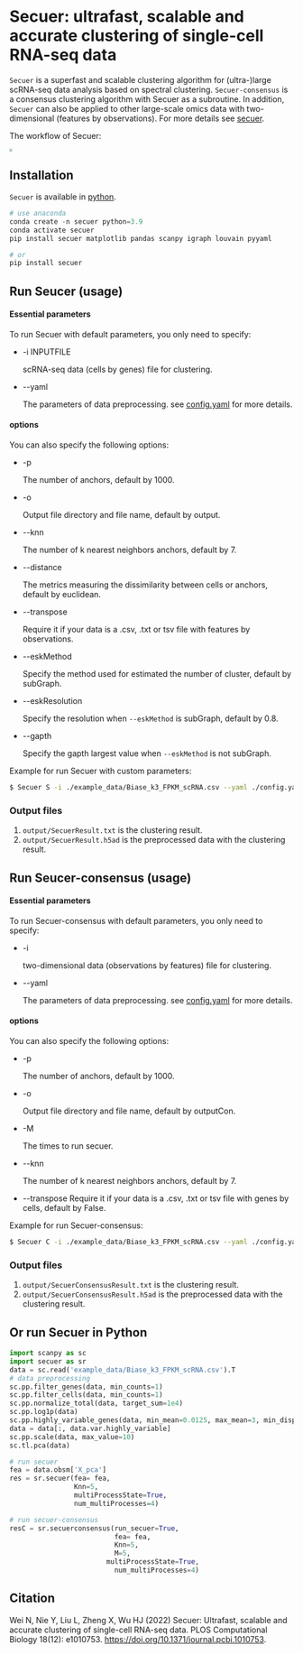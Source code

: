 # Secuer: ultrafast, scalable and accurate clustering of single-cell RNA-seq data

`Secuer` is a superfast and scalable clustering algorithm for (ultra-)large scRNA-seq data analysis based on spectral clustering.  `Secuer-consensus` is a consensus clustering algorithm with Secuer as a subroutine. In addition, `Secuer` can also be applied to other large-scale omics data with two-dimensional (features by observations). For more details see [secuer](https://doi.org/10.1371/journal.pcbi.1010753).  

The workflow of Secuer:

<img src="https://github.com/nanawei11/Secuer/raw/main/Figures/Figure1.png" style="zoom: 33%;" />

## Installation

`Secuer` is available in [python](https://www.python.org). 

```python
# use anaconda
conda create -n secuer python=3.9
conda activate secuer 
pip install secuer matplotlib pandas scanpy igraph louvain pyyaml

# or 
pip install secuer
```

## Run Seucer (usage)

#### Essential parameters

To run Secuer with default parameters, you only need to specify:

- -i INPUTFILE 

  scRNA-seq data (cells by genes) file for clustering. 

* --yaml 

  The parameters of data preprocessing. see [config.yaml](https://github.com/nanawei11/Secuer/blob/main/config.yaml) for more details.

#### options
You can also specify the following options:

- -p         

  The number of anchors, default by 1000.

- -o 

  Output file directory and file name, default by output.

- --knn 

  The number of k nearest neighbors anchors, default by 7.

- --distance

  The metrics measuring the dissimilarity between cells or anchors, default by euclidean.
  
- --transpose
  
  Require it if your data is a .csv, .txt or tsv file with features by observations.
  
- --eskMethod

  Specify the method used for estimated the number of cluster, default by subGraph.

* --eskResolution

  Specify the resolution when `--eskMethod`  is subGraph, default by 0.8.

* --gapth

  Specify the gapth largest value when `--eskMethod`  is not subGraph.


Example for run Secuer with custom parameters:

```sh
$ Secuer S -i ./example_data/Biase_k3_FPKM_scRNA.csv --yaml ./config.yaml -o ./Biase_result -p 1000 --knn 5 --transpose
```

### Output files

1. `output/SecuerResult.txt` is the clustering result. 
2. `output/SecuerResult.h5ad` is the preprocessed data with the clustering result.

## Run Seucer-consensus (usage)

#### Essential parameters

To run Secuer-consensus with default parameters, you only need to specify:

- -i 

  two-dimensional data (observations by features) file for clustering. 

* --yaml 

  The parameters of data preprocessing. see [config.yaml](https://github.com/nanawei11/Secuer/blob/main/config.yaml) for more details.

#### options
You can also specify the following options:

- -p         

  The number of anchors, default by 1000.

- -o 

  Output file directory and file name, default by outputCon.

* -M 

  The times to run secuer.

* --knn 

  The number of k nearest neighbors anchors, default by 7.

- --transpose
  Require it if your data is a .csv, .txt or tsv file with genes by cells, default by False.

Example for run Secuer-consensus:
```sh
$ Secuer C -i ./example_data/Biase_k3_FPKM_scRNA.csv --yaml ./config.yaml -o ./Biase_conresult  -p 900 --knn 5 -M 7 --transpose
```

### Output files

1. `output/SecuerConsensusResult.txt` is the clustering result. 
2. `output/SecuerConsensusResult.h5ad` is the preprocessed data with the clustering result.

## Or run Secuer in Python

```python
import scanpy as sc
import secuer as sr
data = sc.read('example_data/Biase_k3_FPKM_scRNA.csv').T
# data preprocessing
sc.pp.filter_genes(data, min_counts=1)
sc.pp.filter_cells(data, min_counts=1)
sc.pp.normalize_total(data, target_sum=1e4)
sc.pp.log1p(data)
sc.pp.highly_variable_genes(data, min_mean=0.0125, max_mean=3, min_disp=0.5)
data = data[:, data.var.highly_variable]
sc.pp.scale(data, max_value=10)
sc.tl.pca(data)

# run secuer
fea = data.obsm['X_pca']
res = sr.secuer(fea= fea,
                Knn=5,
                multiProcessState=True,
                num_multiProcesses=4)

# run secuer-consensus
resC = sr.secuerconsensus(run_secuer=True,
                          fea= fea,
                          Knn=5,
                          M=5,
                        multiProcessState=True,
                          num_multiProcesses=4)
```



## Citation

Wei N, Nie Y, Liu L, Zheng X, Wu HJ (2022) Secuer: Ultrafast, scalable and accurate clustering of single-cell RNA-seq data. PLOS Computational Biology 18(12): e1010753. https://doi.org/10.1371/journal.pcbi.1010753.

